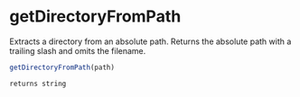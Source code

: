 # getDirectoryFromPath

Extracts a directory from an absolute path. Returns the absolute path with a trailing slash and omits the filename.

```javascript
getDirectoryFromPath(path)
```

```javascript
returns string
```

